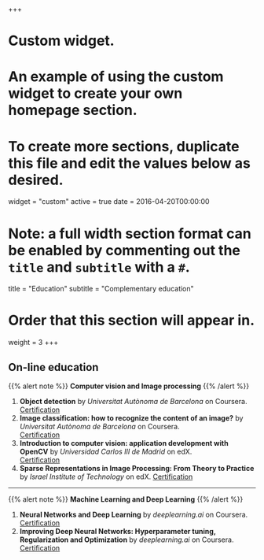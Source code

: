 +++
# Custom widget.
# An example of using the custom widget to create your own homepage section.
# To create more sections, duplicate this file and edit the values below as desired.
widget = "custom"
active = true
date = 2016-04-20T00:00:00

# Note: a full width section format can be enabled by commenting out the `title` and `subtitle` with a `#`.
title = "Education"
subtitle = "Complementary education"

# Order that this section will appear in.
weight = 3
+++
## On-line education 
{{% alert note %}}
**Computer vision and Image processing**
{{% /alert %}}
1. **Object detection** by *Universitat Autònoma de Barcelona* on Coursera.
[Certification](https://www.coursera.org/account/accomplishments/verify/VVKNLTZR6CPW)  
2. **Image classification: how to recognize the content of an image?** by *Universitat Autònoma de Barcelona* 
on Coursera.  
[Certification](https://www.coursera.org/account/accomplishments/verify/RPHWSV2BYGAZ) 
3. **Introduction to computer vision: application development with OpenCV** by *Universidad Carlos III de Madrid* on edX.  
[Certification](https://courses.edx.org/certificates/8b7281ca884c4164b95ceae1fcfdae59)  
4. **Sparse Representations in Image Processing: From Theory to Practice** by *Israel Institute of Technology* on edX.
[Certification](https://courses.edx.org/certificates/2be0b82719ff40ec945831c00f7aec59)  
 --- 
{{% alert note %}}
**Machine Learning and Deep Learning**
{{% /alert %}}
1. **Neural Networks and Deep Learning** by *deeplearning.ai* on Coursera.
[Certification](https://www.coursera.org/account/accomplishments/verify/CFEQR4264ASY)  
2. **Improving Deep Neural Networks: Hyperparameter tuning, Regularization and Optimization** by *deeplearning.ai* on Coursera.
[Certification](https://www.coursera.org/account/accomplishments/verify/ZXZK7HSEJF8B)  

